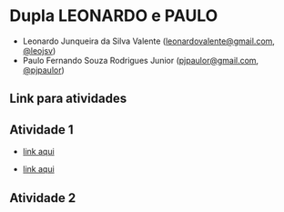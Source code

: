 # Dupla LEONARDO e PAULO
- Leonardo Junqueira da Silva Valente (leonardovalente@gmail.com, [@leojsv](https://github.com/leojsv))
- Paulo Fernando Souza Rodrigues Junior (pjpaulor@gmail.com, [@pjpaulor](https://github.com/pjpaulor))

## Link para atividades

## Atividade 1

* [link aqui](https://drive.google.com/open?id=1YH9ZG0aDg2qKG5W8buJ1KHplCyGDMDyPvfNg-I9mnc4)

* [link aqui](https://drive.google.com/open?id=1qPo8jNEjLJp_OuyyDYt8UtSW6U0vhFOQkJJWX1ZBfbE)

## Atividade 2

